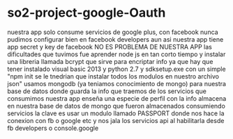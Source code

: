 # so2-project-google-Oauth
nuestra app solo consume servicios de google plus, con facebook nunca pudimos configurar bien en facebook developers aun asi nuestra app tiene app secret y key de facebook
NO ES PROBLEMA DE NUESTRA APP
las dificultades que tuvimos fue aprender node js en tan corto tiempo y instalar una libreria llamada bcrypt
que sirve para encriptar info ya que hay que tener instalado visual basic 2013 y python 2.7 y sdksetup.exe
con un simple "npm init se le tnedrian que instalar todos los modulos en nuestro archivo json"
usamos mongodb (ya teniamos conocimiento de mongo) para nuestra base de datos donde guarda la info que traemos de los servicios que consumimos
nuestra app enseña una especie de perfil con la info almacena en nuestra base de datos de mongo que fueron almacenados consumiendo servicios 
la clave es usar un modulo llamado PASSPORT donde nos hace la conexion con fb o google etc y nos jala los servicios api al habilitarla
desde fb developers o console.google

